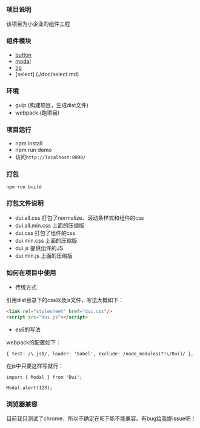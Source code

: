 ### 项目说明

该项目为小企业的组件工程

### 组件模块

- [button](./doc/button.md)
- [modal](./doc/modal.md)
- [tip](./doc/tip.md)
- [select] (./doc/select.md)

### 环境

- gulp (构建项目，生成dist文件)
- webpack (跑项目)

### 项目运行

- npm install
- npm run demo
- 访问`http://localhost:8090/`

### 打包

```
npm run build
```

### 打包文件说明

- dui.all.css 打包了normalize、滚动条样式和组件的css
- dui.all.min.css 上面的压缩版
- dui.css 打包了组件的css
- dui.min.css 上面的压缩版
- dui.js 提供组件的JS
- dui.min.js 上面的压缩版

### 如何在项目中使用

- 传统方式

引用dist目录下的css以及js文件，写法大概如下：

```html
<link rel="stylesheet" href="dui.css"/>
<script src="dui.js"></script>
```

- es6的写法

webpack的配置如下：

```
{ test: /\.js$/, loader: 'babel', exclude: /node_modules(?!\/Dui)/ },
```

在js中只要这样写就行：

```
import { Modal } from 'Dui';

Modal.alert(123);
```

### 浏览器兼容

目前我只测试了chrome，所以不确定在IE下能不能兼容。有bug给我提issue吧！



